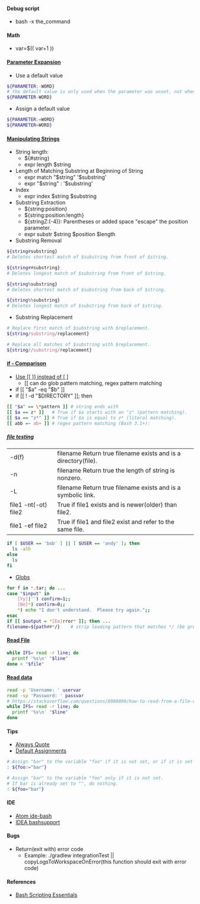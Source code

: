 #### Debug script
- bash -x the_command

#### Math
- var=$(( var+1 ))

#### [Parameter Expansion](http://wiki.bash-hackers.org/syntax/pe)
- Use a default value
```bash
${PARAMETER:-WORD}
# the default value is only used when the parameter was unset, not when it was empty
${PARAMETER-WORD}
```
- Assign a default value
```bash
${PARAMETER:=WORD}
${PARAMETER=WORD}
```
#### [Manipulating Strings](https://www.tldp.org/LDP/abs/html/string-manipulation.html)
- String length:
  - ${#string}
  - expr length $string
- Length of Matching Substring at Beginning of String
  - expr match "$string" '$substring'
  - expr "$string" : '$substring'
- Index
  - expr index $string $substring
- Substring Extraction
  - ${string:position}
  - ${string:position:length}
  - ${stringZ:(-4)}: Parentheses or added space "escape" the position parameter.
  - expr substr $string $position $length
- Substring Removal
```bash
${string#substring}
# Deletes shortest match of $substring from front of $string.

${string##substring}
# Deletes longest match of $substring from front of $string.

${string%substring}
# Deletes shortest match of $substring from back of $string.

${string%%substring}
# Deletes longest match of $substring from back of $string.
```
- Substring Replacement
```bash
# Replace first match of $substring with $replacement.
${string/substring/replacement}

# Replace all matches of $substring with $replacement.
${string//substring/replacement}
```

#### [if - Comparison](http://tldp.org/LDP/abs/html/comparison-ops.html)
- [Use [[ ]] instead of [ ]](https://mywiki.wooledge.org/BashGuide/Practices)
  - [[ can do glob pattern matching, regex pattern matching
- if [[ "$a" -eq "$b" ]]
- if [[ ! -d "$DIRECTORY" ]]; then
```bash
[[ "$a" == \*pattern ]] # string ends with
[[ $a == z* ]]   # True if $a starts with an "z" (pattern matching).
[[ $a == "z*" ]] # True if $a is equal to z* (literal matching).
[[ abb =~ ab+ ]] # regex pattern matching (Bash 3.1+):
```

##### [file testing](https://www.cyberciti.biz/tips/find-out-if-file-exists-with-conditional-expressions.html)
|     |     |
| --- | --- |
-d(f)|filename	Return true filename exists and is a directory(file).
-n|filename	Return true the length of string is nonzero.
-L|filename	Return true filename exists and is a symbolic link.
file1 -nt(-ot) file2|True if file1 exists and is newer(older) than file2.
file1 -ef file2|True if file1 and file2 exist and refer to the same file.

```bash
if [ $USER == 'bob' ] || [ $USER == 'andy' ]; then
  ls -alh
else
  ls
fi
```

- [Globs](https://mywiki.wooledge.org/glob)
```bash
for f in *.tar; do ...
case "$input" in
    [Yy]|'') confirm=1;;
    [Nn]*) confirm=0;;
    *) echo "I don't understand.  Please try again.";;
esac
if [[ $output = *[Ee]rror* ]]; then ...
filename=${path##*/}    # strip leading pattern that matches */ (be greedy)
```
#### [Read File](https://mywiki.wooledge.org/DontReadLinesWithFor)
```bash
while IFS= read -r line; do
  printf '%s\n' "$line"
done < "$file"
```

#### [Read data](https://ryanstutorials.net/bash-scripting-tutorial/bash-input.php)
```bash
read -p 'Username: ' uservar
read -sp 'Password: ' passvar
# https://stackoverflow.com/questions/6980090/how-to-read-from-a-file-or-stdin-in-bash
while IFS= read -r line; do
  printf '%s\n' "$line"
done
```

#### Tips
- [Always Quote](https://mywiki.wooledge.org/BashGuide/Practices)
- [Default Assignments](https://www.chromium.org/chromium-os/shell-style-guidelines)
```bash
# Assign "bar" to the variable "foo" if it is not set, or if it is set to "".
: ${foo:="bar"}

# Assign "bar" to the variable "foo" only if it is not set.
# If bar is already set to "", do nothing.
: ${foo="bar"}
```
#### IDE
- [Atom ide-bash](https://atom.io/packages/ide-bash)
- [IDEA bashsupport](https://www.plugin-dev.com/project/bashsupport/)

#### Bugs
- Return(exit with) error code
  * Example: ./gradlew integrationTest || copyLogsToWorkspaceOnError(this function should exit with error code)

#### References
- [Bash Scripting Essentials](http://lifelongprogrammer.blogspot.com/2017/10/bash-scripting-essentials.html)